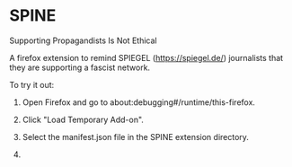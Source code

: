 # SPINE
Supporting Propagandists Is Not Ethical

A firefox extension to remind SPIEGEL (https://spiegel.de/) journalists that they are supporting a fascist network.

To try it out:
1. Open Firefox and go to about:debugging#/runtime/this-firefox.
2. Click "Load Temporary Add-on".
3. Select the manifest.json file in the SPINE extension directory.

4. 
